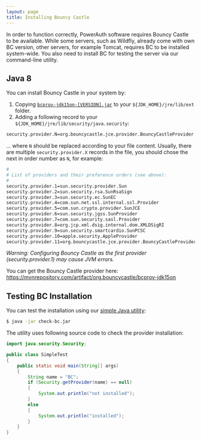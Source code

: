 ```yaml
---
layout: page
title: Installing Bouncy Castle
---
```


In order to function correctly, PowerAuth software requires Bouncy Castle to be available. While some servers, such as Wildfly, already come with own BC version, other servers, for example Tomcat, requires BC to be installed system-wide. You also need to install BC for testing the server via our command-line utility.

## Java 8

You can install Bouncy Castle in your system by:

1. Copying [`bcprov-jdk15on-[VERSION].jar`](https://mvnrepository.com/artifact/org.bouncycastle/bcprov-jdk15on) to your `${JDK_HOME}/jre/lib/ext` folder.
2. Adding a following record to your `${JDK_HOME}/jre/lib/security/java.security`:

```sh
security.provider.N=org.bouncycastle.jce.provider.BouncyCastleProvider
```

... where `N` should be replaced according to your file content. Usually, there are multiple `security.provider.X` records in the file, you should chose the next in order number as `N`, for example:

```sh
#
# List of providers and their preference orders (see above):
#
security.provider.1=sun.security.provider.Sun
security.provider.2=sun.security.rsa.SunRsaSign
security.provider.3=sun.security.ec.SunEC
security.provider.4=com.sun.net.ssl.internal.ssl.Provider
security.provider.5=com.sun.crypto.provider.SunJCE
security.provider.6=sun.security.jgss.SunProvider
security.provider.7=com.sun.security.sasl.Provider
security.provider.8=org.jcp.xml.dsig.internal.dom.XMLDSigRI
security.provider.9=sun.security.smartcardio.SunPCSC
security.provider.10=apple.security.AppleProvider
security.provider.11=org.bouncycastle.jce.provider.BouncyCastleProvider
```

_Warning: Configuring Bouncy Castle as the first provider (security.provider.1) may cause JVM errors._

You can get the Bouncy Castle provider here:
https://mvnrepository.com/artifact/org.bouncycastle/bcprov-jdk15on

## Testing BC Installation

You can test the installation using our [simple Java utility](./util/check-bc.jar):

```sh
$ java -jar check-bc.jar
```

The utility uses following source code to check the provider installation:

```java
import java.security.Security;

public class SimpleTest
{
    public static void main(String[] args)
    {
        String name = "BC";
        if (Security.getProvider(name) == null)
        {
            System.out.println("not installed");
        }
        else
        {
            System.out.println("installed");
        }
    }
}
```
